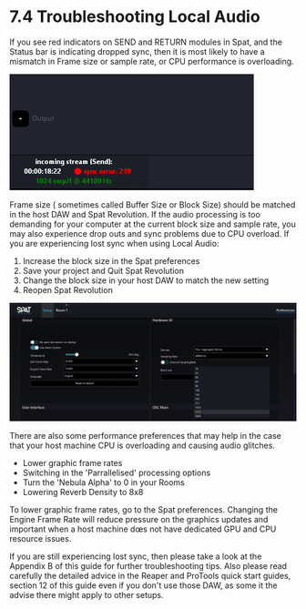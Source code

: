 # 7.4 Troubleshooting Local Audio

If you see red indicators on SEND and RETURN modules in Spat, and the Status bar
is indicating dropped sync, then it is most likely to have a mismatch in Frame size
or sample rate, or CPU performance is overloading.

![](../include/SpatRevolution_UserGuide_-138.png)

Frame size ( sometimes called Buffer Size or Block Size) should be matched in the
host DAW and Spat Revolution. If the audio processing is too demanding for your
computer at the current block size and sample rate, you may also experience drop
outs and sync problems due to CPU overload.
If you are experiencing lost sync when using Local Audio:

1. Increase the block size in the Spat preferences
2. Save your project and Quit Spat Revolution
3. Change the block size in your host DAW to match the new setting
4. Reopen Spat Revolution

![](../include/SpatRevolution_UserGuide_-140.jpg)

There are also some performance preferences that may help in the case that your
host machine CPU is overloading and causing audio glitches.

- Lower graphic frame rates
- Switching in the 'Parrallelised' processing options
- Turn the 'Nebula Alpha' to 0 in your Rooms
- Lowering Reverb Density to 8x8

To lower graphic frame rates, go to the Spat preferences. Changing the Engine
Frame Rate will reduce pressure on the graphics updates and important when a
host machine dœs not have dedicated GPU and CPU resource issues.

If you are still experiencing lost sync, then please take a look at the Appendix B of
this guide for further troubleshooting tips. Also please read carefully the detailed
advice in the Reaper and ProTools quick start guides, section 12 of this guide even
if you don't use those DAW, as some it the advise there might apply to other setups.

